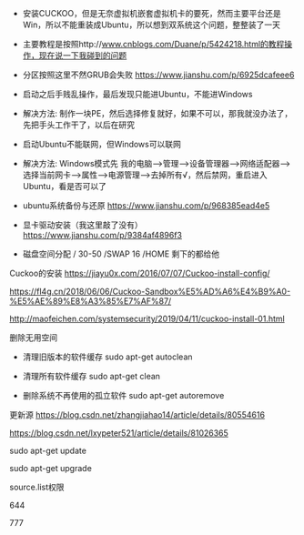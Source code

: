 - 安装CUCKOO，但是无奈虚拟机嵌套虚拟机卡的要死，然而主要平台还是Win，所以不能重装成Ubuntu，所以想到双系统这个问题，整整装了一天

- 主要教程是按照http://www.cnblogs.com/Duane/p/5424218.html的教程操作，现在说一下我碰到的问题

- 分区按照这里不然GRUB会失败 https://www.jianshu.com/p/6925dcafeee6


- 启动之后手贱乱操作，最后发现只能进Ubuntu，不能进Windows

- 解决方法: 制作一块PE，然后选择修复就好，如果不可以，那我就没办法了，先把手头工作干了，以后在研究

- 启动Ubuntu不能联网，但Windows可以联网

- 解决方法: Windows模式先 我的电脑-->管理-->设备管理器-->网络适配器-->选择当前网卡-->属性-->电源管理-->去掉所有√，然后禁网，重启进入Ubuntu，看是否可以了

- ubuntu系统备份与还原
https://www.jianshu.com/p/968385ead4e5


- 显卡驱动安装（我这里敲了没有）
https://www.jianshu.com/p/9384af4896f3

- 磁盘空间分配
/ 30-50
/SWAP  16
/HOME 剩下的都给他

Cuckoo的安装
https://jiayu0x.com/2016/07/07/Cuckoo-install-config/ 
 
https://fl4g.cn/2018/06/06/Cuckoo-Sandbox%E5%AD%A6%E4%B9%A0-%E5%AE%89%E8%A3%85%E7%AF%87/ 

http://maofeichen.com/systemsecurity/2019/04/11/cuckoo-install-01.html 


删除无用空间

- 清理旧版本的软件缓存
sudo apt-get autoclean

- 清理所有软件缓存
sudo apt-get clean

- 删除系统不再使用的孤立软件
sudo apt-get autoremove

更新源
https://blog.csdn.net/zhangjiahao14/article/details/80554616 

https://blog.csdn.net/lxypeter521/article/details/81026365 

sudo apt-get update

sudo apt-get upgrade

source.list权限

644

777
